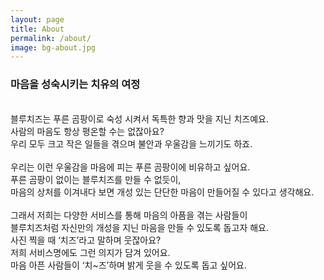 ```yaml
---
layout: page
title: About
permalink: /about/
image: bg-about.jpg
---
```


<p>
  <b><h3>마음을 성숙시키는 치유의 여정</h3></b>
  <br>
  블루치즈는 푸른 곰팡이로 숙성 시켜서 독특한 향과 맛을 지닌 치즈예요. <br>사람의 마음도 항상 평온할 수는 없잖아요? <br>우리 모두 크고 작은 일들을 겪으며 불안과 우울감을 느끼기도 하죠.
  <br><br>
  우리는 이런 우울감을 마음에 피는 푸른 곰팡이에 비유하고 싶어요. <br>푸른 곰팡이 없이는 블루치즈를 만들 수 없듯이, <br>마음의 상처를 이겨내다 보면 개성 있는 단단한 마음이 만들어질 수 있다고 생각해요.
  <br><br>
  그래서 저희는 다양한 서비스를 통해 마음의 아픔을 겪는 사람들이 <br>블루치즈처럼 자신만의 개성을 지닌 마음을 만들 수 있도록 돕고자 해요.<br> 사진 찍을 때 ‘치즈’라고 말하며 웃잖아요? <br>저희 서비스명에도 그런 의지가 담겨 있어요.<br> 마음 아픈 사람들이 ‘치~즈’하며 밝게 웃을 수 있도록 돕고 싶어요.
</p>
